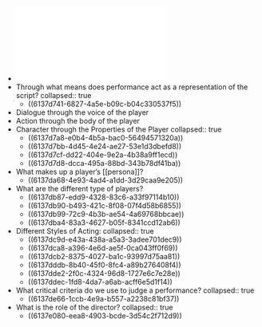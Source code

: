- ![Week 3 - Performance Lecture Outline F21.pdf](../assets/Week_3_-_Performance_Lecture_Outline_F21_1631048651052_0.pdf)
- Through what means does performance act as a representation of the script?
  collapsed:: true
	- ((6137d741-6827-4a5e-b09c-b04c330537f5))
- Dialogue through the voice of the player
- Action through the body of the player
- Character through the Properties of the Player
  collapsed:: true
	- ((6137d7a8-e0b4-4b5a-bac0-56494571320a))
	- ((6137d7bb-4d45-4e24-ae27-53e1d3dbefd8))
	- ((6137d7cf-dd22-404e-9e2a-4b38a9ff1ecd))
	- ((6137d7d8-dcca-495a-88bd-343b78df41ba))
- What makes up a player‘s [[persona]]?
	- ((6137da68-4e93-4ad4-a1dd-3d29caa9e205))
- What are the different type of players?
	- ((6137db87-edd9-4328-83c6-a33f97114b10))
	- ((6137db90-b493-421c-8f08-07f4d58b6855))
	- ((6137db99-72c9-4b3b-ae54-4a69768bbcae))
	- ((6137dba4-83a3-4627-b05f-8341ccd12ab6))
- Different Styles of Acting:
  collapsed:: true
	- ((6137dc9d-e43a-438a-a5a3-3adee701dec9))
	- ((6137dca8-a396-4e6d-ae5f-0ca043ff0f69))
	- ((6137dcb2-8375-4027-ba1c-93997d75aa81))
	- ((6137dddb-8b40-45f0-8fc4-a89b276408f4))
	- ((6137dde2-2f0c-4324-96d8-1727e6c7e28e))
	- ((6137ddec-1fd8-4da7-a6ab-acff6e5d1f14))
- What critical criteria do we use to judge a performance?
  collapsed:: true
	- ((6137de66-1ccb-4e9a-b557-a2238c81bf37))
- What is the role of the director?
  collapsed:: true
	- ((6137e080-eea8-4903-bcde-3d54c2f712d9))